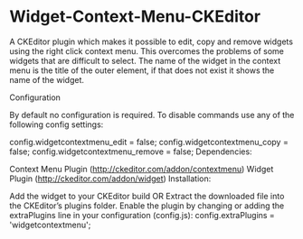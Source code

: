 # Widget-Context-Menu-CKEditor
A CKEditor plugin which makes it possible to edit, copy and remove widgets using the right click context menu. This overcomes the problems of some widgets that are difficult to select. The name of the widget in the context menu is the title of the outer element, if that does not exist it shows the name of the widget.

Configuration

By default no configuration is required. To disable commands use any of the following config settings:

config.widgetcontextmenu_edit = false;
config.widgetcontextmenu_copy = false;
config.widgetcontextmenu_remove = false;
Dependencies:

Context Menu Plugin (http://ckeditor.com/addon/contextmenu)
Widget Plugin (http://ckeditor.com/addon/widget)
Installation:

Add the widget to your CKEditor build 
OR
Extract the downloaded file into the CKEditor’s plugins folder.
Enable the plugin by changing or adding the extraPlugins line in your configuration (config.js): config.extraPlugins = 'widgetcontextmenu'; 
